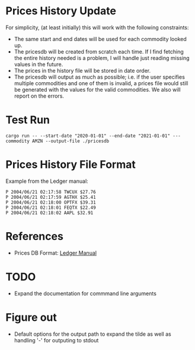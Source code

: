 # Prices History Update

For simplicity, (at least initially) this will work with the following constraints:

* The same start and end dates will be used for each commodity looked up.
* The pricesdb will be created from scratch each time. If I find fetching the entire history needed is a problem, I will handle just reading missing values in the future.
* The prices in the history file will be stored in date order.
* The pricesdb will output as much as possible; i.e. if the user specifies multiple commodities and one of them is invalid, a prices file would still be generated with the values for the valid commodities. We also will report on the errors.

# Test Run

```
cargo run -- --start-date "2020-01-01" --end-date "2021-01-01" ---commodity AMZN --output-file ./pricesdb
```

# Prices History File Format

Example from the Ledger manual:

```
P 2004/06/21 02:17:58 TWCUX $27.76
P 2004/06/21 02:17:59 AGTHX $25.41
P 2004/06/21 02:18:00 OPTFX $39.31
P 2004/06/21 02:18:01 FEQTX $22.49
P 2004/06/21 02:18:02 AAPL $32.91
```

# References

* Prices DB Format: [Ledger Manual](https://www.ledger-cli.org/3.0/doc/ledger3.html#Commodity-price-histories)


# TODO

* Expand the documentation for commmand line arguments

# Figure out

* Default options for the output path to expand the tilde as well as handling '-' for outputing to stdout
